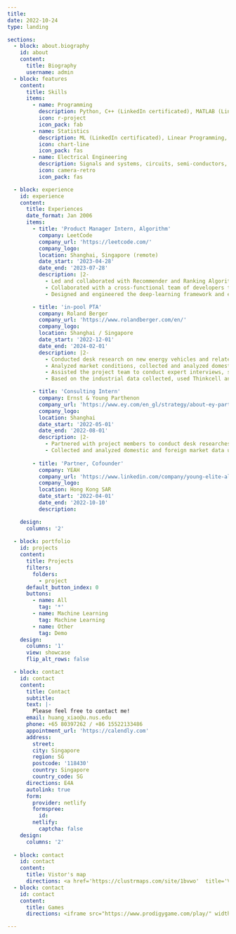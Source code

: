 ```yaml
---
title: 
date: 2022-10-24
type: landing

sections:
  - block: about.biography
    id: about
    content:
      title: Biography
      username: admin
  - block: features
    content:
      title: Skills
      items:
        - name: Programming
          description: Python, C++ (LinkedIn certificated), MATLAB (LinkedIn certificated), SQL (LinkedIn certificated)
          icon: r-project
          icon_pack: fab
        - name: Statistics
          description: ML (LinkedIn certificated), Linear Programming, GIS data analysis (QGIS)
          icon: chart-line
          icon_pack: fas
        - name: Electrical Engineering
          description: Signals and systems, circuits, semi-conductors, grids
          icon: camera-retro
          icon_pack: fas

  - block: experience
    id: experience
    content:
      title: Experiences
      date_format: Jan 2006
      items:
        - title: 'Product Manager Intern, Algorithm'
          company: LeetCode
          company_url: 'https://leetcode.com/'
          company_logo:
          location: Shanghai, Singapore (remote)
          date_start: '2023-04-28'
          date_end: '2023-07-28'
          description: |2-
            - Led and collaborated with Recommender and Ranking Algorithm development; improved the PV-CTR by 5 times compared with the previous algorithms.
            - Collaborated with a cross-functional team of developers to resolve key issues in LeetCode products and improve user experiences.
            - Designed and engineered the deep-learning framework and environment for collaborative filtering, XGBoost training.

        - title: 'in-pool PTA'
          company: Roland Berger
          company_url: 'https://www.rolandberger.com/en/'
          company_logo: 
          location: Shanghai / Singapore
          date_start: '2022-12-01'
          date_end: '2024-02-01'
          description: |2-
            - Conducted desk research on new energy vehicles and related OEM industries, and prepared monthly reports for client companies.
            - Analyzed market conditions, collected and analyzed domestic and foreign market data, and used Excel, Python and other tools to present visual data results.
            - Assisted the project team to conduct expert interviews, sorted out the interview minutes according to the voice of the expert interviews.
            - Based on the industrial data collected, used Thinkcell and Islides to design slides for presentations.

        - title: 'Consulting Intern'
          company: Ernst & Young Parthenon
          company_url: 'https://www.ey.com/en_gl/strategy/about-ey-parthenon'
          company_logo: 
          location: Shanghai
          date_start: '2022-05-01'
          date_end: '2022-08-01'
          description: |2-
            - Partnered with project members to conduct desk researches of OEM and NEV companies, and design monthly reports for the client company.
            - Collected and analyzed domestic and foreign market data using Excel, Python and other analysis tools so as to facilitate the quantitative analysis of the project.
    
        - title: 'Partner, Cofounder'
          company: YEAH
          company_url: 'https://www.linkedin.com/company/young-elite-alliances-in-hospitality/'
          company_logo:
          location: Hong Kong SAR
          date_start: '2022-04-01'
          date_end: '2022-10-10'
          description: 

    design:
      columns: '2'
  
  - block: portfolio
    id: projects
    content:
      title: Projects
      filters:
        folders:
          - project
      default_button_index: 0
      buttons:
        - name: All
          tag: '*'
        - name: Machine Learning
          tag: Machine Learning
        - name: Other
          tag: Demo
    design:
      columns: '1'
      view: showcase
      flip_alt_rows: false

  - block: contact
    id: contact
    content:
      title: Contact
      subtitle:
      text: |-
        Please feel free to contact me!
      email: huang_xiao@u.nus.edu
      phone: +65 80397262 / +86 15522133486
      appointment_url: 'https://calendly.com'
      address:
        street: 
        city: Singapore
        region: SG
        postcode: '118430'
        country: Singapore
        country_code: SG
      directions: E4A
      autolink: true
      form:
        provider: netlify
        formspree:
          id:
        netlify:
          captcha: false
    design:
      columns: '2'
    
  - block: contact
    id: contact
    content:
      title: Vistor's map
      directions: <a href='https://clustrmaps.com/site/1bvwo'  title='Visit tracker'><img src='//clustrmaps.com/map_v2.png?cl=080808&w=1000&t=n&d=QPw1wX8uwINZR0wrjvvevNVwAznnrxHsUuUFYY4C3WM&co=ffffff&ct=808080'/></a>
  - block: contact
    id: contact
    content:
      title: Games
      directions: <iframe src="https://www.prodigygame.com/play/" width="100%" height="600" frameborder="0"></iframe>

---
```

